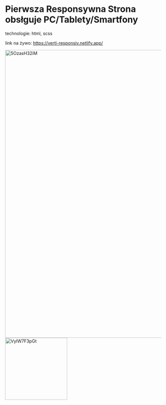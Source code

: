 # Pierwsza Responsywna Strona obsłguje PC/Tablety/Smartfony
technologie: html, scss

link na żywo: https://verti-responsiv.netlify.app/

<img width="929" alt="5OzasH32iM" src="https://user-images.githubusercontent.com/81171876/161404800-aa103c19-6fec-42ca-a2eb-83615001f241.png">
<img width="200" alt="VylW7F3pGt" src="https://user-images.githubusercontent.com/81171876/161404801-9bc3dfde-e059-4933-b2b1-72bd3a4478be.png">
